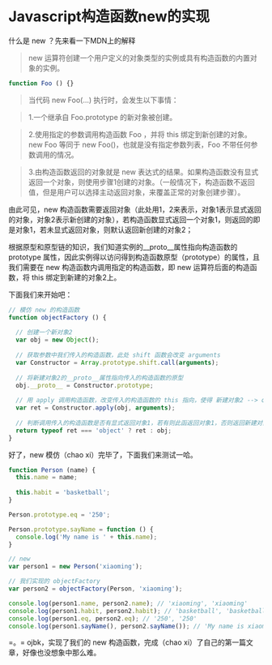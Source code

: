 # Javascript构造函数new的实现

什么是 new ？先来看一下MDN上的解释

> new 运算符创建一个用户定义的对象类型的实例或具有构造函数的内置对象的实例。

```js
function Foo () {}
```

> 当代码 new Foo(...) 执行时，会发生以下事情：

> 1.一个继承自 Foo.prototype 的新对象被创建。

> 2.使用指定的参数调用构造函数 Foo ，并将 this 绑定到新创建的对象。new Foo 等同于 new Foo()，也就是没有指定参数列表，Foo 不带任何参数调用的情况。

> 3.由构造函数返回的对象就是 new 表达式的结果。如果构造函数没有显式返回一个对象，则使用步骤1创建的对象。（一般情况下，构造函数不返回值，但是用户可以选择主动返回对象，来覆盖正常的对象创建步骤）。


由此可见，new 构造函数需要返回对象（此处用1，2来表示，对象1表示显式返回的对象，对象2表示新创建的对象），若构造函数显式返回一个对象1，则返回的即是对象1，若未显式返回对象，则默认返回新创建的对象2；

根据原型和原型链的知识，我们知道实例的__proto__属性指向构造函数的 prototype 属性，因此实例得以访问得到构造函数原型（prototype）的属性，且我们需要在 new 构造函数内调用指定的构造函数，即 new 运算符后面的构造函数，将 this 绑定到新建的对象2上。

下面我们来开始吧：

```js
// 模仿 new 的构造函数
function objectFactory () {
  
  // 创建一个新对象2
  var obj = new Object();
  
  // 获取参数中我们传入的构造函数，此处 shift 函数会改变 arguments
  var Constructor = Array.prototype.shift.call(arguments);
  
  // 将新建对象2的__proto__属性指向传入的构造函数的原型
  obj.__proto__ = Constructor.prototype;
  
  // 用 apply 调用构造函数，改变传入的构造函数的 this 指向，使得 新建对象2 --> obj 可以访问构造函数的属性
  var ret = Constructor.apply(obj, arguments);
  
  // 判断调用传入的构造函数是否有显式返回对象1，若有则此函返回对象1，否则返回新建对象2 --> obj
  return typeof ret === 'object' ? ret : obj;
}
```

好了，new 模仿（chao xi）完毕了，下面我们来测试一哈。

``` js
function Person (name) {
  this.name = name;
  
  this.habit = 'basketball';
}

Person.prototype.eq = '250';

Person.prototype.sayName = function () {
  console.log('My name is ' + this.name);
}

// new 
var person1 = new Person('xiaoming');

// 我们实现的 objectFactory
var person2 = objectFactory(Person, 'xiaoming');

console.log(person1.name, person2.name); // 'xiaoming', 'xiaoming'
console.log(person1.habit, person2.habit); // 'basketball', 'basketball'
console.log(person1.eq, person2.eq); // '250', '250'
console.log(person1.sayName(), person2.sayName()); // 'My name is xiaoming', 'My name is xiaoming'

```

=。= ojbk，实现了我们的 new 构造函数，完成（chao xi）了自己的第一篇文章，好像也没想象中那么难。
